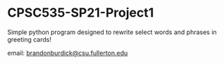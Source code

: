 # CPSC535-SP21-Project1
Simple python program designed to rewrite select words and phrases in greeting cards!

email: brandonburdick@csu.fullerton.edu
